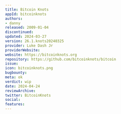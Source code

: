 ```yaml
---
title: Bitcoin Knots
appId: bitcoinknots
authors:
- danny
released: 2009-01-04
discontinued: 
updated: 2024-03-27
version: 26.1.knots20240325
provider: Luke Dash Jr
providerWebsite: 
website: https://bitcoinknots.org
repository: https://github.com/bitcoinknots/bitcoin
issue: 
icon: bitcoinknots.png
bugbounty: 
meta: ok
verdict: wip 
date: 2024-04-24
reviewArchive:
twitter: BitcoinKnots
social:
features:
---
```


